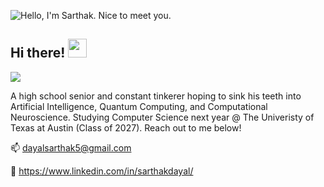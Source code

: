 ![Hello, I'm Sarthak.  Nice to meet you.](https://user-images.githubusercontent.com/63827830/230687093-e363ae43-e194-4602-a94e-f548d7b720a0.png)

## Hi there! <img src="https://raw.githubusercontent.com/MartinHeinz/MartinHeinz/master/wave.gif" width="30px">
![](https://komarev.com/ghpvc/?username=Sarthak-Dayal)

A high school senior and constant tinkerer hoping to sink his teeth into Artificial Intelligence, Quantum Computing, and Computational Neuroscience. Studying Computer Science next year @ The Univeristy of Texas at Austin (Class of 2027). Reach out to me below!


📫 dayalsarthak5@gmail.com

💼 https://www.linkedin.com/in/sarthakdayal/
<!--
**Sarthak-Dayal/Sarthak-Dayal** is a ✨ _special_ ✨ repository because its `README.md` (this file) appears on your GitHub profile.

Here are some ideas to get you started:

- 🔭 I’m currently working on ...
- 🌱 I’m currently learning ...
- 👯 I’m looking to collaborate on ...
- 🤔 I’m looking for help with ...
- 💬 Ask me about ...
- 📫 How to reach me: ...
- 😄 Pronouns: ...
- ⚡ Fun fact: ...
-->
